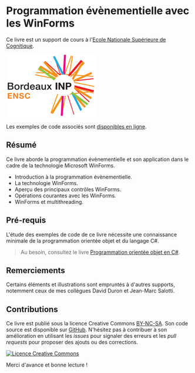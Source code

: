 # Programmation évènementielle avec les WinForms

Ce livre est un support de cours à l'[Ecole Nationale Supérieure de Cognitique](http://www.ensc.fr). 

![](images/ensc-logo.png)

Les exemples de code associés sont [disponibles en ligne](https://github.com/bpesquet/prog-evt-winforms-exemples).

## Résumé

Ce livre aborde la programmation évènementielle et son application dans le cadre de la technologie Microsoft WinForms.

* Introduction à la programmation évènementielle.
* La technologie WinForms.
* Aperçu des principaux contrôles WinForms.
* Opérations courantes avec les WinForms.
* WinForms et multithreading.

## Pré-requis

L'étude des exemples de code de ce livre nécessite une connaissance minimale de la programmation orientée objet et du langage C#.

> Au besoin, consultez le livre [Programmation orientée objet en C#](https://www.gitbook.com/book/bpesquet/programmation-orientee-objet-csharp/).

## Remerciements

Certains éléments et illustrations sont empruntés à d'autres supports, notemment ceux de mes collègues David Duron et Jean-Marc Salotti.

## Contributions

Ce livre est publié sous la licence Creative Commons [BY-NC-SA](http://creativecommons.org/licenses/by-nc-sa/4.0/). Son code source est disponible sur [GitHub](https://github.com/bpesquet/prog-evt-winforms). N'hésitez pas à contribuer à son amélioration en utilisant les *issues* pour signaler des erreurs et les *pull requests* pour proposer des ajouts ou des corrections.

<a rel="license" href="http://creativecommons.org/licenses/by-nc-sa/4.0/"><img alt="Licence Creative Commons" style="border-width:0" src="https://i.creativecommons.org/l/by-nc-sa/4.0/88x31.png" /></a>

Merci d'avance et bonne lecture !
